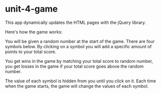 # unit-4-game

This app dynamically updates the HTML pages with the jQuery library.


Here's how the game works: 

You will be given a random number at the start of the game. There are four symbols below. By clicking on a symbol you will add a specific amount of points to your total score. 

You get wins in the game by matching your total score to random number, you get losses in the game if your total score goes above the random number. 

The value of each symbol is hidden from you until you click on it. Each time when the game starts, the game will change the values of each symbol.
